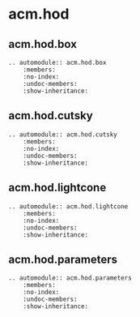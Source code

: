 # acm.hod

## acm.hod.box
```{eval-rst}
.. automodule:: acm.hod.box
    :members:
    :no-index:
    :undoc-members:
    :show-inheritance:
```
## acm.hod.cutsky
```{eval-rst}
.. automodule:: acm.hod.cutsky
    :members:
    :no-index:
    :undoc-members:
    :show-inheritance:
```
## acm.hod.lightcone
```{eval-rst}
.. automodule:: acm.hod.lightcone
    :members:
    :no-index:
    :undoc-members:
    :show-inheritance:
```
## acm.hod.parameters
```{eval-rst}
.. automodule:: acm.hod.parameters
    :members:
    :no-index:
    :undoc-members:
    :show-inheritance:
```